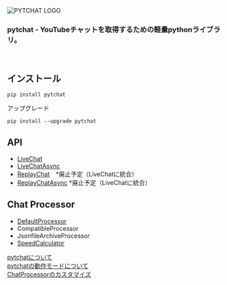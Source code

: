 ![PYTCHAT LOGO](https://taizan-hokuto.github.io/statics/LOGO.png) 
### pytchat - YouTubeチャットを取得するための軽量pythonライブラリ。
<br>

## インストール

```
pip install pytchat
```
アップグレード
```
pip install --upgrade pytchat
```

## API
 * [LiveChat](https://github.com/taizan-hokuto/pytchat/wiki/LiveChat-:)
 * [LiveChatAsync](https://github.com/taizan-hokuto/pytchat/wiki/LiveChatAsync-:)
 * [ReplayChat](https://github.com/taizan-hokuto/pytchat/wiki/ReplayChat)　*廃止予定（LiveChatに統合）
 * [ReplayChatAsync](https://github.com/taizan-hokuto/pytchat/wiki/ReplayChatAsync) *廃止予定（LiveChatに統合）
## Chat Processor
 * [DefaultProcessor](https://github.com/taizan-hokuto/pytchat/wiki/DefaultProcessor-:)
 * CompatibleProcessor
 * JsonfileArchiveProcessor
 * [SpeedCalculator](https://github.com/taizan-hokuto/pytchat/wiki/SpeedCalculator-:)

[pytchatについて](https://github.com/taizan-hokuto/pytchat/wiki/feature)<br>
[pytchatの動作モードについて](https://github.com/taizan-hokuto/pytchat/wiki/pytchat%E3%81%AE%E5%8B%95%E4%BD%9C%E3%83%A2%E3%83%BC%E3%83%89)
<br>
[ChatProcessorのカスタマイズ](https://github.com/taizan-hokuto/pytchat/wiki/ChatProcessor%E3%81%AE%E3%82%AB%E3%82%B9%E3%82%BF%E3%83%9E%E3%82%A4%E3%82%BA)

